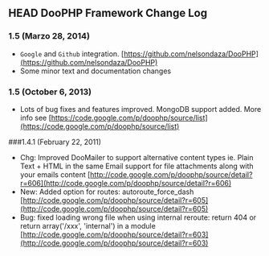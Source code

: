 ## HEAD DooPHP Framework Change Log

### 1.5 (Marzo 28, 2014)

* `Google` and `Github` integration. [https://github.com/nelsondaza/DooPHP](https://github.com/nelsondaza/DooPHP)
* Some minor text and documentation changes


### 1.5 (October 6, 2013)

* Lots of bug fixes and features improved. MongoDB support added. More info see [https://code.google.com/p/doophp/source/list](https://code.google.com/p/doophp/source/list)


###1.4.1 (February 22, 2011)

- Chg: Improved DooMailer to support alternative content types ie. Plain Text + HTML in the same Email support for file attachments along with your emails content [http://code.google.com/p/doophp/source/detail?r=606](http://code.google.com/p/doophp/source/detail?r=606)
- New: Added option for routes: autoroute_force_dash [http://code.google.com/p/doophp/source/detail?r=605](http://code.google.com/p/doophp/source/detail?r=605)
- Bug: fixed loading wrong file when using internal reroute: return 404 or return array('/xxx', 'internal') in a module [http://code.google.com/p/doophp/source/detail?r=603](http://code.google.com/p/doophp/source/detail?r=603)

